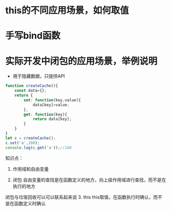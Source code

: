 # this的不同应用场景，如何取值
# 手写bind函数
# 实际开发中闭包的应用场景，举例说明
- 用于隐藏数据，只提供API
```js
function createCache(){
    const data={};
    return {
        set: function(key,value){
            data[key]=value;
        },
        get: function(key){
            return data[key];
        }
    }
}
let c = createCache();
c.set('a',100);
console.log(c.get('a'));//100
```

知识点：
1. 作用域和自由变量

2. 闭包
自由变量的查找是在函数定义的地方，向上级作用域进行查找，而不是在执行的地方

闭包与垃圾回收可以可以联系起来说
3. this
this取值，在函数执行时确认，而不是在函数定义时确认